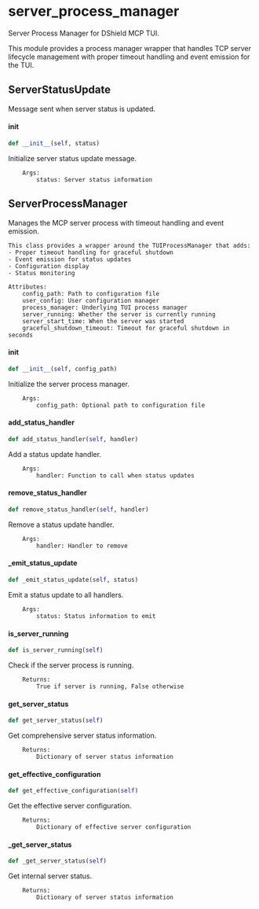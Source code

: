 # server_process_manager

Server Process Manager for DShield MCP TUI.

This module provides a process manager wrapper that handles TCP server lifecycle
management with proper timeout handling and event emission for the TUI.

## ServerStatusUpdate

Message sent when server status is updated.

#### __init__

```python
def __init__(self, status)
```

Initialize server status update message.

        Args:
            status: Server status information

## ServerProcessManager

Manages the MCP server process with timeout handling and event emission.

    This class provides a wrapper around the TUIProcessManager that adds:
    - Proper timeout handling for graceful shutdown
    - Event emission for status updates
    - Configuration display
    - Status monitoring

    Attributes:
        config_path: Path to configuration file
        user_config: User configuration manager
        process_manager: Underlying TUI process manager
        server_running: Whether the server is currently running
        server_start_time: When the server was started
        graceful_shutdown_timeout: Timeout for graceful shutdown in seconds

#### __init__

```python
def __init__(self, config_path)
```

Initialize the server process manager.

        Args:
            config_path: Optional path to configuration file

#### add_status_handler

```python
def add_status_handler(self, handler)
```

Add a status update handler.

        Args:
            handler: Function to call when status updates

#### remove_status_handler

```python
def remove_status_handler(self, handler)
```

Remove a status update handler.

        Args:
            handler: Handler to remove

#### _emit_status_update

```python
def _emit_status_update(self, status)
```

Emit a status update to all handlers.

        Args:
            status: Status information to emit

#### is_server_running

```python
def is_server_running(self)
```

Check if the server process is running.

        Returns:
            True if server is running, False otherwise

#### get_server_status

```python
def get_server_status(self)
```

Get comprehensive server status information.

        Returns:
            Dictionary of server status information

#### get_effective_configuration

```python
def get_effective_configuration(self)
```

Get the effective server configuration.

        Returns:
            Dictionary of effective server configuration

#### _get_server_status

```python
def _get_server_status(self)
```

Get internal server status.

        Returns:
            Dictionary of server status information
